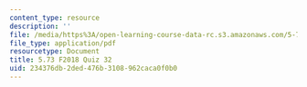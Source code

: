 ```yaml
---
content_type: resource
description: ''
file: /media/https%3A/open-learning-course-data-rc.s3.amazonaws.com/5-73-quantum-mechanics-i-fall-2018/234376db2ded476b3108962caca0f0b0_MIT5_73F18_quiz32.pdf
file_type: application/pdf
resourcetype: Document
title: 5.73 F2018 Quiz 32
uid: 234376db-2ded-476b-3108-962caca0f0b0
---
```


